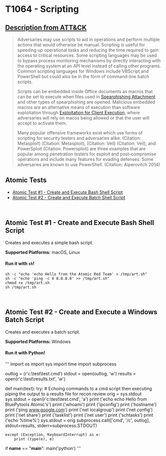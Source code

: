 # T1064 - Scripting
## [Description from ATT&CK](https://attack.mitre.org/wiki/Technique/T1064)
<blockquote>Adversaries may use scripts to aid in operations and perform multiple actions that would otherwise be manual. Scripting is useful for speeding up operational tasks and reducing the time required to gain access to critical resources. Some scripting languages may be used to bypass process monitoring mechanisms by directly interacting with the operating system at an API level instead of calling other programs. Common scripting languages for Windows include VBScript and PowerShell but could also be in the form of command-line batch scripts.

Scripts can be embedded inside Office documents as macros that can be set to execute when files used in [Spearphishing Attachment](https://attack.mitre.org/techniques/T1193) and other types of spearphishing are opened. Malicious embedded macros are an alternative means of execution than software exploitation through [Exploitation for Client Execution](https://attack.mitre.org/techniques/T1203), where adversaries will rely on macos being allowed or that the user will accept to activate them.

Many popular offensive frameworks exist which use forms of scripting for security testers and adversaries alike. (Citation: Metasploit) (Citation: Metasploit),  (Citation: Veil) (Citation: Veil), and PowerSploit (Citation: Powersploit) are three examples that are popular among penetration testers for exploit and post-compromise operations and include many features for evading defenses. Some adversaries are known to use PowerShell. (Citation: Alperovitch 2014)</blockquote>

## Atomic Tests

- [Atomic Test #1 - Create and Execute Bash Shell Script](#atomic-test-1---create-and-execute-bash-shell-script)
- [Atomic Test #2 - Create and Execute Batch Shell Script](#atomic-test-2---create-and-execute-batch-shell-script)


<br/>

## Atomic Test #1 - Create and Execute Bash Shell Script
Creates and executes a simple bash script.

**Supported Platforms:** macOS, Linux


#### Run it with `sh`!
```
sh -c "echo 'echo Hello from the Atomic Red Team' > /tmp/art.sh"
sh -c "echo 'ping -c 4 8.8.8.8' >> /tmp/art.sh"
chmod +x /tmp/art.sh
sh /tmp/art.sh
```

<br/>

## Atomic Test #2 - Create and Execute a Windows Batch Script
Creates and executes a batch script.

**Supported Platforms:** Windows


#### Run it with Python!
'''
import os
import sys
import time
import subprocess

outlog = (r'c:\test\test.cmd')
stdout = open(outlog, 'w')
results = open(r'c:\test\results.txt', 'w')

def main(text):
    try:
    # Echoing commands to a cmd script then executing piping the output to a results file for recon review
        orig = sys.stdout
        sys.stdout = open(r'c:\test\test.cmd', 'a')
        print ('echo echo Hello from BluePytools Atomic\'s')
        print ('whoami')
        print ('ipconfig')
        print ('hostname')
        print ('ping www.google.com')
        print ('net localgroup')
        print ('net config')
        print ('net share')
        print ('tasklist')
        print ('net user')
        print ('schtasks')
        print ('echo %time%')
        sys.stdout = orig
        subprocess.call(['cmd', '/c', outlog], stdout=results, stderr=subprocess.STDOUT)

    except (Exception, KeyboardInterrupt) as e:
        print (type(e), e)
        
if __name__ == "__main__":
    main('python')
'''
<br/>
